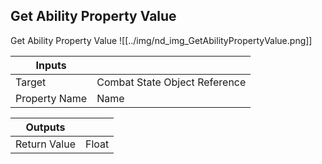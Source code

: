 ## Get Ability Property Value
Get Ability Property Value
![[../img/nd_img_GetAbilityPropertyValue.png]]

|Inputs||
|--|--|
| Target | Combat State Object Reference |
| Property Name | Name |

|Outputs||
|--|--|
| Return Value | Float |
